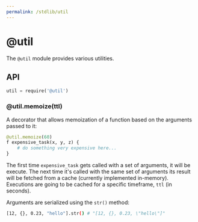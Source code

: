```yaml
---
permalink: /stdlib/util
---
```


# @util

The `@util` module provides various utilities.

## API

```py
util = require('@util')
```

### @util.memoize(ttl)

A decorator that allows memoization of a function based on
the arguments passed to it:

```py
@util.memoize(60)
f expensive_task(x, y, z) {
    # do something very expensive here...
}
```

The first time `expensive_task` gets called with a set of arguments,
it will be execute. The next time it's called with the same set of
arguments its result will be fetched from a cache (currently
implemented in-memory). Executions are going to be cached for a
specific timeframe, `ttl` (in seconds).

Arguments are serialized using the `str()` method:

```bash
[12, {}, 0.23, "hello"].str() # "[12, {}, 0.23, \"hello\"]"
```
